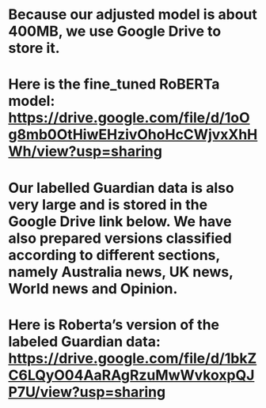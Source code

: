 # Because our adjusted model is about 400MB, we use Google Drive to store it.
# Here is the fine_tuned RoBERTa model: https://drive.google.com/file/d/1oOg8mb0OtHiwEHzivOhoHcCWjvxXhHWh/view?usp=sharing
# Our labelled Guardian data is also very large and is stored in the Google Drive link below. We have also prepared versions classified according to different sections, namely Australia news, UK news, World news and Opinion.
# Here is Roberta’s version of the labeled Guardian data: https://drive.google.com/file/d/1bkZC6LQyO04AaRAgRzuMwWvkoxpQJP7U/view?usp=sharing
